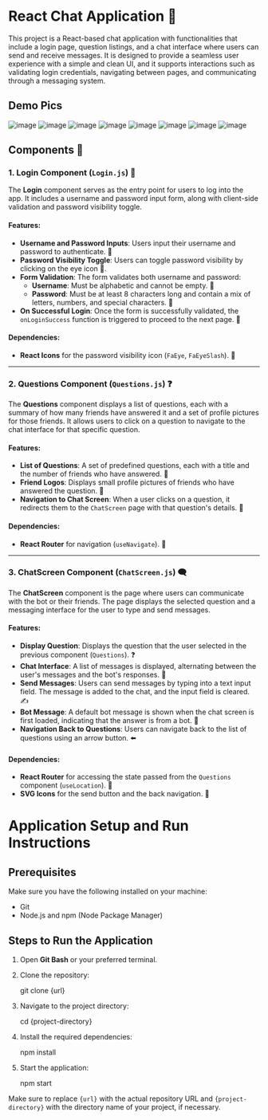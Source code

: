 # React Chat Application 💬

This project is a React-based chat application with functionalities that include a login page, question listings, and a chat interface where users can send and receive messages. It is designed to provide a seamless user experience with a simple and clean UI, and it supports interactions such as validating login credentials, navigating between pages, and communicating through a messaging system.

## Demo Pics
![image](https://github.com/user-attachments/assets/ae6f1885-2829-43f7-883e-d60aa12f6f89)
![image](https://github.com/user-attachments/assets/ab8032bf-ef03-4a76-bc06-d0b7e21078d2)
![image](https://github.com/user-attachments/assets/dff1db5a-625f-428b-a6c2-3128162ca95a)
![image](https://github.com/user-attachments/assets/bc68199a-1b44-4795-9e09-fb4e646e208f)
![image](https://github.com/user-attachments/assets/36f71f90-2e8c-43ad-b504-60be4abe3bf0)
![image](https://github.com/user-attachments/assets/3fef3d05-4cdf-49e5-94d4-b36e7ed2ea1b)
![image](https://github.com/user-attachments/assets/c8a3ac94-fb68-41a2-b9e0-a02bc5a68f96)
![image](https://github.com/user-attachments/assets/18df3629-3459-4040-869a-c81256c08588)

## Components 🧩

### 1. **Login Component (`Login.js`)** 🔑

The **Login** component serves as the entry point for users to log into the app. It includes a username and password input form, along with client-side validation and password visibility toggle.

#### Features:
- **Username and Password Inputs**: Users input their username and password to authenticate. 📝
- **Password Visibility Toggle**: Users can toggle password visibility by clicking on the eye icon 👀.
- **Form Validation**: The form validates both username and password:
  - **Username**: Must be alphabetic and cannot be empty. 📛
  - **Password**: Must be at least 8 characters long and contain a mix of letters, numbers, and special characters. 🔐
- **On Successful Login**: Once the form is successfully validated, the `onLoginSuccess` function is triggered to proceed to the next page. 🎉

#### Dependencies:
- **React Icons** for the password visibility icon (`FaEye`, `FaEyeSlash`). 🔧

---

### 2. **Questions Component (`Questions.js`)** ❓

The **Questions** component displays a list of questions, each with a summary of how many friends have answered it and a set of profile pictures for those friends. It allows users to click on a question to navigate to the chat interface for that specific question.

#### Features:
- **List of Questions**: A set of predefined questions, each with a title and the number of friends who have answered. 📝
- **Friend Logos**: Displays small profile pictures of friends who have answered the question. 👥
- **Navigation to Chat Screen**: When a user clicks on a question, it redirects them to the `ChatScreen` page with that question's details. 🚪

#### Dependencies:
- **React Router** for navigation (`useNavigate`). 🔄

---

### 3. **ChatScreen Component (`ChatScreen.js`)** 🗨️

The **ChatScreen** component is the page where users can communicate with the bot or their friends. The page displays the selected question and a messaging interface for the user to type and send messages.

#### Features:
- **Display Question**: Displays the question that the user selected in the previous component (`Questions`). ❓
- **Chat Interface**: A list of messages is displayed, alternating between the user's messages and the bot's responses. 💬
- **Send Messages**: Users can send messages by typing into a text input field. The message is added to the chat, and the input field is cleared. ✍️
- **Bot Message**: A default bot message is shown when the chat screen is first loaded, indicating that the answer is from a bot. 🤖
- **Navigation Back to Questions**: Users can navigate back to the list of questions using an arrow button. ⬅️

#### Dependencies:
- **React Router** for accessing the state passed from the `Questions` component (`useLocation`). 🔄
- **SVG Icons** for the send button and the back navigation. 🎨


# Application Setup and Run Instructions

## Prerequisites

Make sure you have the following installed on your machine:
- Git
- Node.js and npm (Node Package Manager)

## Steps to Run the Application

1. Open **Git Bash** or your preferred terminal.
2. Clone the repository:

   git clone {url}
   
3. Navigate to the project directory:

   cd {project-directory}

5. Install the required dependencies:

   npm install

5. Start the application:

   npm start

Make sure to replace `{url}` with the actual repository URL and `{project-directory}` with the directory name of your project, if necessary.
